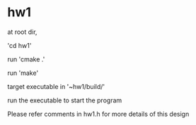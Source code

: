 # hw1

at root dir, 

'cd hw1'

run 'cmake .'

run 'make'

target executable in '~hw1/build/'

run the executable to start the program

Please refer comments in hw1.h for more details of this design
